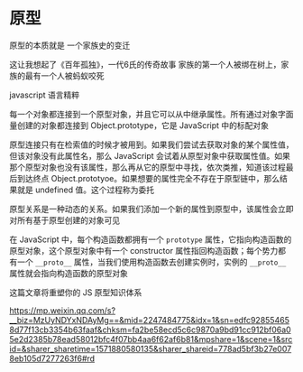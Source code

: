 # 原型

原型的本质就是 一个家族史的变迁

这让我想起了《百年孤独》，一代6氏的传奇故事
家族的第一个人被绑在树上，家族的最有一个人被蚂蚁咬死



javascript 语言精粹

每一个对象都连接到一个原型对象，并且它可以从中继承属性。所有通过对象字面量创建的对象都连接到 Object.prototype，它是 JavaScript 中的标配对象

原型连接只有在检索值的时候才被用到。如果我们尝试去获取对象的某个属性值，但该对象没有此属性名，那么 JavaScript 会试着从原型对象中获取属性值。如果那个原型对象也没有该属性，那么再从它的原型中寻找，依次类推，知道该过程最后到达终点 Object.prototyoe。如果想要的属性完全不存在于原型链中，那么结果就是 undefined 值。这个过程称为委托

原型关系是一种动态的关系。如果我们添加一个新的属性到原型中，该属性会立即对所有基于原型创建的对象可见



在 JavaScript 中，每个构造函数都拥有一个 `prototype` 属性，它指向构造函数的原型对象，这个原型对象中有一个 constructor 属性指回构造函数；每个势力都有一个 `__proto__` 属性，当我们使用构造函数去创建实例时，实例的 `__proto__` 属性就会指向构造函数的原型对象





这篇文章将重塑你的 JS 原型知识体系

https://mp.weixin.qq.com/s?__biz=MzUyNDYxNDAyMg==&mid=2247484775&idx=1&sn=edfc928554658d77f13cb3354b63faaf&chksm=fa2be58ecd5c6c9870a9bd91cc912bf06a05e2d2385b78ead58012bfc4f07bb4aa6f62af6b81&mpshare=1&scene=1&srcid=&sharer_sharetime=1571880580135&sharer_shareid=778ad5bf3b27e0078eb105d7277263f6#rd









